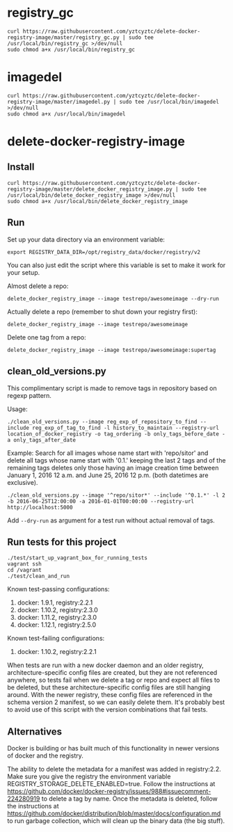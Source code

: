# registry_gc

    curl https://raw.githubusercontent.com/yztcyztc/delete-docker-registry-image/master/registry_gc.py | sudo tee /usr/local/bin/registry_gc >/dev/null
    sudo chmod a+x /usr/local/bin/registry_gc

# imagedel

    curl https://raw.githubusercontent.com/yztcyztc/delete-docker-registry-image/master/imagedel.py | sudo tee /usr/local/bin/imagedel >/dev/null
    sudo chmod a+x /usr/local/bin/imagedel

# delete-docker-registry-image

## Install

    curl https://raw.githubusercontent.com/yztcyztc/delete-docker-registry-image/master/delete_docker_registry_image.py | sudo tee /usr/local/bin/delete_docker_registry_image >/dev/null
    sudo chmod a+x /usr/local/bin/delete_docker_registry_image

## Run

Set up your data directory via an environment variable:

    export REGISTRY_DATA_DIR=/opt/registry_data/docker/registry/v2

You can also just edit the script where this variable is set to make it work
for your setup.

Almost delete a repo:

    delete_docker_registry_image --image testrepo/awesomeimage --dry-run

Actually delete a repo (remember to shut down your registry first):

    delete_docker_registry_image --image testrepo/awesomeimage

Delete one tag from a repo:

    delete_docker_registry_image --image testrepo/awesomeimage:supertag


## clean_old_versions.py

This complimentary script is made to remove tags in repository based on
regexp pattern.

Usage:

    ./clean_old_versions.py --image reg_exp_of_repository_to_find --include reg_exp_of_tag_to_find -l history_to_maintain --registry-url location_of_docker_registry -o tag_ordering -b only_tags_before_date -a only_tags_after_date

Example:
Search for all images whose name start with 'repo/sitor' and delete all tags
whose name start with '0.1.' keeping the last 2 tags and of the remaining tags
deletes only those having an image creation time between January 1, 2016 12 a.m.
and June 25, 2016 12 p.m. (both datetimes are exclusive).

    ./clean_old_versions.py --image '^repo/sitor*' --include '^0.1.*' -l 2 -b 2016-06-25T12:00:00 -a 2016-01-01T00:00:00 --registry-url http://localhost:5000

Add `--dry-run` as argument for a test run without actual removal of tags.

## Run tests for this project

    ./test/start_up_vagrant_box_for_running_tests
    vagrant ssh
    cd /vagrant
    ./test/clean_and_run

Known test-passing configurations:
 1. docker: 1.9.1, registry:2.2.1
 2. docker: 1.10.2, registry:2.3.0
 1. docker: 1.11.2, registry:2.3.0
 1. docker: 1.12.1, registry:2.5.0

Known test-failing configurations:
 1. docker: 1.10.2, registry:2.2.1

When tests are run with a new docker daemon and an older registry,
architecture-specific config files are created, but they are not referenced
anywhere, so tests fail when we delete a tag or repo and expect all files to be
deleted, but these architecture-specific config files are still hanging around.
With the newer registry, these config files are referenced in the schema
version 2 manifest, so we can easily delete them. It's probably best to avoid
use of this script with the version combinations that fail tests.

## Alternatives

Docker is building or has built much of this functionality in newer versions of
docker and the registry.

The ability to delete the metadata for a manifest was added in registry:2.2. Make
sure you give the registry the environment variable
REGISTRY_STORAGE_DELETE_ENABLED=true. Follow the instructions at
https://github.com/docker/docker-registry/issues/988#issuecomment-224280919 to
delete a tag by name. Once the metadata is deleted, follow the instructions at
https://github.com/docker/distribution/blob/master/docs/configuration.md to run
garbage collection, which will clean up the binary data (the big stuff).
